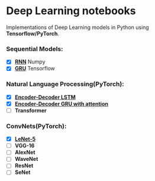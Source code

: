 # Deep Learning notebooks
Implementations of Deep Learning models in Python using __Tensorflow/PyTorch__. 

### Sequential Models:
- [x] [__RNN__](https://github.com/maciejbalawejder/DeepLearning-collection/tree/main/Sequentials/RNN) Numpy
- [x] [__GRU__](https://github.com/maciejbalawejder/DeepLearning-collection/tree/main/Sequentials/GRU) Tensorflow

### Natural Language Processing(PyTorch):
- [x] [__Encoder-Decoder LSTM__](https://github.com/maciejbalawejder/DeepLearning-collection/tree/main/NLP/Encoder-Decoder%20LSTM)
- [x] [__Encoder-Decoder GRU with attention__](https://github.com/maciejbalawejder/DeepLearning-collection/tree/main/NLP/Encoder-Decoder%20GRU%20with%20Attention) 
- [ ] __Transformer__ 

### ConvNets(PyTorch):
- [x] [__LeNet-5__](https://github.com/maciejbalawejder/DeepLearning-collection/tree/main/ConvNets/LeNet)
- [ ] __VGG-16__
- [ ] __AlexNet__
- [ ] __WaveNet__
- [ ] __ResNet__
- [ ] __SeNet__
